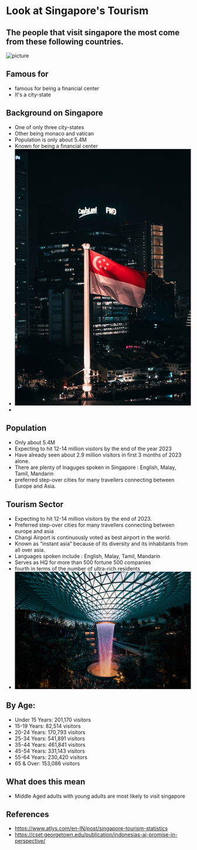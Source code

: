 # Look at Singapore's Tourism

## The people that visit singapore the most come from these following countries.

![picture](top5_countries.png)

## Famous for
- famous for being a financial center
- It's a city-state

## Background on Singapore
 - One of only three city-states
 - Other being monaco and vatican 
 - Population is only about 5.4M
 - Known for being a financial center
 - ![singapore_flag](../images/singapore_flag.jpg)
 -

## Population
- Only about 5.4M
- Expecting to hit 12-14 million visitors by the end of the year 2023
- Have already seen about 2.9 million visitors in first 3 months of 2023 alone.
- There are plenty of lnaguges spoken in Singapore : English, Malay, Tamil, Mandarin
- preferred step-over cities for many travellers connecting between Europe and Asia.

## Tourism Sector
 - Expecting to hit 12-14 million visitors by the end of 2023. 
 - Preferred step-over cities for many travellers connecting between europe and asia
 - Changi Airport is continuously voted as best airport in the world.
 - Known as “instant asia” because of its diversity and its inhabitants from all over asia.
 - Languages spoken include : English, Malay, Tamil, Mandarin
 - Serves as HQ for more than 500 fortune 500 companies
 - fourth in terms of the number of ultra-rich residents
 - ![singapore_flag](../images/singapore_airport.jpg)




## By Age:

-   Under 15 Years: 201,170 visitors
-   15-19 Years: 82,514 visitors
-   20-24 Years: 170,793 visitors
-   25-34 Years: 541,891 visitors
-   35-44 Years: 461,841 visitors
-   45-54 Years: 331,143 visitors
-   55-64 Years: 230,420 visitors
-   65 & Over: 153,086 visitors


## What does this mean
- Middle Aged adults with young adults are most likely to visit singapore


## References
- https://www.atlys.com/en-IN/post/singapore-tourism-statistics
- https://cset.georgetown.edu/publication/indonesias-ai-promise-in-perspective/
